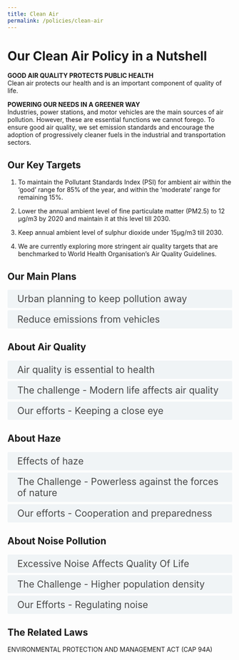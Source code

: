```yaml
---
title: Clean Air
permalink: /policies/clean-air
---
```

<!-- Custom style for accordion -->
<style>

input {
    display: none;
}

label {
    display: block;    
    padding: 8px 22px;
    margin: 0 0 5px 0;
    cursor: pointer;
    background: #F0F4F6;
    border-radius: 3px;
    color: #484848;
    transition: ease .5s;
    font-size: 1.5em;
}

label:hover {
    background: #4a96b0;
    color: #FFF;
}

.accordion-content {
    /* background: #E2E5F6; */
    padding: 10px 0px 30px 30px;
    /* border: 1px solid #484848; */
    margin: 0 0 1px 0;
    border-radius: 3px;
}

input + label + .accordion-content {
    display: none;
}

input:checked + label + .accordion-content {
    display: block;
}

</style>
<!-- End of accordion -->

<div class="container">

<h1><b>Our Clean Air Policy in a Nutshell</b></h1>

<p><strong>GOOD AIR QUALITY PROTECTS PUBLIC HEALTH</strong><br>    Clean air protects our health and is an important component of quality of life.</p>

<p><strong>POWERING OUR NEEDS IN A GREENER WAY</strong><br>    Industries, power stations, and motor vehicles are the main sources of air pollution. However, these are essential functions we cannot forego. To ensure good air quality, we set emission standards and encourage the adoption of progressively cleaner fuels in the industrial and transportation sectors.</p>

<h2 id="our-key-targets">Our Key Targets</h2>
<ol>
    <li><p>To maintain the Pollutant Standards Index (PSI) for ambient air within the ‘good’ range for 85% of the year, and within the ‘moderate’ range for remaining 15%.</p>
    </li>
    <li><p>Lower the annual ambient level of fine particulate matter (PM2.5) to 12 µg/m3  by 2020 and maintain it at this level till 2030.</p>
    </li>
    <li><p>Keep annual ambient level of sulphur dioxide under 15µg/m3  till 2030.</p>
    </li>
    <li><p>We are currently exploring more stringent air quality targets that are benchmarked to World Health Organisation’s Air Quality Guidelines.</p>
    </li>
</ol>

<h2 id="our-main-plans">Our Main Plans</h2>

<div>
    <input type="checkbox" id="title1" /><label for="title1">Urban planning to keep pollution away</label>
    <div class="accordion-content">
        <p>Environmental problems can be avoided through proper land use planning. In Singapore, an integrated approach is adopted to ensure that environmental considerations are factored in our land-use planning, development control and building control stages in order to minimise pollution impacts and mitigate nuisance impacts on surrounding land uses. Industries are sited in designated industrial estates with adequate buffer from residential estates. </p>
        <p>Before industries are allowed to operate in Singapore, they are screened to ensure they do not pose un-manageable pollution problems and health and safety hazards. In addition, they have to incorporate pollution control measures to comply with NEA’s air emissions standards and regulations.
        </p>
    </div>
    <input type="checkbox" id="title2" /><label for="title2">Reduce emissions from vehicles</label>
        <div class="accordion-content">
        <p>All new vehicles in Singapore have to meet minimum emission standards.</p>
        <p>Emission standards have been progressively tightened over the years, taking into consideration the cost and environmental benefits. The next standard for all new diesel vehicles is the Euro V emission standard, to be mandated from 1 Jan 2014. Diesel vehicles registered on or after 1 October 2006 are required to meet at least Euro IV standard while all new petrol vehicles have to comply with Euro II standard since 1 January 2001. Euro V emission standard will be mandated for all new diesel vehicles from 1 Jan 2014. </p>
        <p>Existing vehicles on the road are required to undergo regular inspections to ensure that they do not emit excessive smoke.</p>
    </div>
</div>

<a id="air-quality"></a>

<h2>About Air Quality</h2>

<div class="container">
    <input type="checkbox" id="title3" /><label for="title3">Air quality is essential to health</label>
    <div class="accordion-content">
        <p>Ensuring good air quality safeguards public health. It is an important component of our quality of life.</p>
        <p>As a city develops, air pollutants are inevitably produced. Without control measures, increased urbanisation and industrialisation threaten to degrade our air quality. While our air quality is relatively good as compared to major cities, our levels of sulphur dioxide and fine particulate matter, such as PM2.5, remain a concern.</p>
        <p>PM2.5 refers to fine air particles that measure less than 2.5 micrometres in diameter. These air particles are often found in dirt, dust and soot, and are dangerous to health because they can lodge deep in our lungs.</p>
    </div>
    <input type="checkbox" id="title5" /><label for="title5">The challenge - Modern life affects air quality</label>
    <div class="accordion-content">
        <p>Many of our activities can result in air pollution. Our main sources of air pollution are vehicles, power stations and refineries.</p>
        <p>To keep our air quality good, we review our air emission standards for industries and vehicles regularly and benchmark ourselves against major cities around the world.</p>
        <p>For example, to reduce PM2.5 emissions from diesel vehicles, our main contributor to PM2.5 levels, stricter Euro V emission standards will be mandated for all new diesel motor vehicles from 1 Jan 2014.
        </p>
    </div>
    <input type="checkbox" id="title6" /><label for="title6">Our efforts - Keeping a close eye</label>
    <div class="accordion-content"> 
        <p><em>MANAGEMENT OF AIR QUALITY IN SINGAPORE</em></p>
        <p>Stringent measures have been put in place to ensure that Singapore maintains good air quality. From the planning stage, such as locating pollutive industries away from residential areas, down to mandating and enforcing strict emission standards, we have been careful to calibrate our air pollution control measures to strike a fine balance between supporting economic development and ensuring a high quality of life. These measures have served Singapore well over the past five decades, as can be seen by our good ambient air quality record.</p>
        <p> <em>24-HOUR AIR QUALITY MONITORING NETWORK</em></p>
        <p>The ambient air in Singapore is monitored through a network of air monitoring stations located in different parts of Singapore. The monitoring stations measure concentration levels of particulate matter (PM10), fine particulate matter (PM2.5), sulphur dioxide (SO2), nitrogen dioxide (NO2), ozone (O3), and carbon monoxide (CO). These six pollutant parameters determine the Pollutant Standards Index (PSI).  </p>
        <p>The state of air quality has an impact on our health and quality of life.</p>
        <p>As such, the 24-hour Pollutant Standards Index (PSI) readings of the 5 regions of Singapore are reported every hour on the  <a href="http://www.haze.gov.sg/home">Haze microsite</a>, and myENV  <a href="http://itunes.apple.com/sg/app/myenv/id444435182">iPhone</a>  and  <a href="https://play.google.com/store/apps/details?id=sg.gov.nea&amp;hl=en">Android</a>  app. The 24-hour and 1-hour PM2.5, 24-hour PM10, 24-hour SO<sub>2</sub>, 8-hour CO, 8-hour O3  and 1-hour NO<sub>2</sub>  concentration levels are also published every hour on the  <a href="http://www.nea.gov.sg/anti-pollution-radiation-protection/air-pollution-control/psi/pollutant-concentrations">NEA website</a>.</p>
        <p><em>ACHIEVING HIGHER AIR QUALITY STANDARDS</em></p>
        <p>MEWR has adopted the World Health Organisation (WHO) Air Quality Guidelines (AQG) for particulate matter (PM10), nitrogen dioxide (NO<sub>2</sub>), carbon monoxide (CO) and ozone (O<sub>3</sub>), and the WHO Interim Targets for fine particulate matter (PM2.5) and sulphur dioxide (SO<sub>2</sub>), as Singapore’s air quality targets for 2020. To attain these air quality targets by 2020, abatement measures are being implemented to reduce emissions from vehicles and industries.</p>
        <p><em>NEW AIR QUALITY REPORTING SYSTEM</em></p>
        <p>Since August 2012, NEA has been reporting the 24-hour PM2.5 concentration levels alongside the PSI. This was done as the part of the transition to the new air quality reporting system. From 1 April 2014 onwards, the 24-hour PM2.5 concentration levels has been incorporated into the PSI. The PSI now reflects a total of 6 pollutants – sulphur dioxide (SO<sub>2</sub>), particulate matter (PM10) and fine particulate matter (PM2.5), nitrogen dioxide (NO<sub>2</sub>), carbon monoxide (CO) and ozone (O<sub>3</sub>).</p>
        <p>Under the new PSI system, the health advisory will be based on the new 24-hour PSI as it now directly takes into account PM2.5.</p>
        <p>Previously, health advisories issued by the Government were based on 24-hour PSI and 24-hour PM2.5, whichever was worse. Moreover, the 3-hour PSI is calculated based on PM2.5 concentration levels averaged across three hours. The 1-hour PM2.5 readings, which reflect PM2.5 levels averaged across one hour, is now reported every hour on various NEA-managed platforms.</p>
        <p>To learn more about the changes, visit <a href="http://www.haze.gov.sg/home">Haze microsite.</a></p>
    </div>
</div>

<a id="haze"></a>

<h2> About Haze </h2>

<div class="container">
    <input type="checkbox" id="title7" /><label for="title7">Effects of haze</label>
    <div class="accordion-content">
        <p>Haze not only gives our island a blurry facade, it could cause health effects over time. Singapore has measures in place, and works closely with ASEAN to manage the haze issue. </p>
        <p>One could sneeze or cough more often and one's eyes might be irritated. The elderly, children and individuals with existing heart or lung disease are most sensitive to the effects of haze. Haze also has the potential to lead to impairment of respiratory functions and aggravation of existing respiratory and cardiovascular disease.</p>
    </div>
    <input type="checkbox" id="title8" /><label for="title8">The Challenge - Powerless against the forces of nature</label>
    <div class="accordion-content">
        <p>Practising open burning to clear land for agricultural uses is common in certain areas in the region. The vastness of the land makes it difficult for local authorities to police this practice.</p>
        <p>A combination of dry season, wind direction, cloud formation and poor precipitation formation creates haze. Thus haze could potentially occur at any time of the year.</p>
        <p>Prevailing winds sometimes carry smoke produced by the forest fires across to Singapore. Such instances are particularly likely during the Southwest Monsoon Season.</p>
    </div>
    <input type="checkbox" id="title9" /><label for="title9">Our efforts - Cooperation and preparedness</label>
    <div class="accordion-content"> 
        <p><em>BANDING TOGETHER TO BE PART OF THE SOLUTION</em></p>
        <p>Singapore works closely with ASEAN to manage the haze issue. Some of our efforts include sharing satellite pictures of hotspots and sending our men to help fight fires.</p>
        <p><em>A HAZE ACTION PLAN IN PLACE</em></p>
        <p>We have in place a set of measures and procedures to activate in the event of serious haze levels.</p>
        <p><em>SUGGESTIONS FOR HOMES AND OFFICES</em></p>
        <p>NEA has compiled a list of air cleaning devices for  <a href="http://www.nea.gov.sg/anti-pollution-radiation-protection/air-pollution/psi/air-cleaning-devices">buildings with central air-conditioning system</a>.</p>
        <p><em>TIMELY UPDATES FOR THE PUBLIC</em></p>
        <p>The 24-hr PSI readings by the 5 regions of Singapore are made available on the myEnv  <a href="http://itunes.apple.com/sg/app/myenv/id444435182">iPhone</a>  and  <a href="https://play.google.com/store/apps/details?id=sg.gov.nea&amp;hl=en">Android</a>  app,  <a href="http://www.twitter.com/NEAsg">Twitter</a>  account and  <a href="http://www.nea.gov.sg/">website</a>.</p>
        <p><em>MEASURES IN PLACE TO MANAGE TRANSBOUNDARY HAZE POLLUTION</em></p>
        <p>In 2013, the ASEAN Leaders welcomed the adoption of the recommendation for an ASEAN Sub-Regional Haze Monitoring System to assist in the monitoring of hotspots and internal enforcement actions against irresponsible parties contributing to land and forest fires. MSE has introduced a Transboundary Haze Pollution Bill, which holds entities accountable for causing or contributing transboundary haze in Singapore. The Bill, passed in Parliament in August 2014, is the first of its kind in the region to provide for criminal and civil liability for conduct of entities which causes or contributes to haze pollution in Singapore.</p>
        <p>An International Advisory Panel on Transboundary Pollution (IAP) has also been appointed to study and advise the Government on the trends and developments in international laws related to transboundary pollution. The IAP will subsequently provide recommendations on solutions and practical steps Singapore can adopt.</p>
    </div>
</div>

<a id="noise-pollution"></a>  

<h2> About Noise Pollution  </h2>

<div class="container">
    <input type="checkbox" id="title10" /><label for="title10">Excessive Noise Affects Quality Of Life</label>
    <div class="accordion-content">
        <p>Excessive noise can affect our quality of life. However, noise cannot be avoided completely as we become more urbanised and densely populated.</p>
    </div>
    <input type="checkbox" id="title11" /><label for="title11">The Challenge - Higher population density</label>
    <div class="accordion-content">
        <p>Singapore is a small and densely populated city-state with an average of over 7,000 residents in each square kilometre of land. Excessive noise can affect our quality of life. However, noise cannot be avoided completely as we become more urbanised and densely populated.</p>
        <p>Given our land constraint, there is a limit on setback distances and land buffers that we can provide to keep noise sources such as road and rail traffic away from residential areas.</p>
        <p>A balance between meeting residents&#39; expectations and the realities of a densely populated Singapore needs to be carefully maintained in the long run.</p>
    </div>
    <input type="checkbox" id="title12" /><label for="title12">Our Efforts - Regulating noise</label>
    <div class="accordion-content">
        <p>NEA controls noise from construction sites and factories by stipulating maximum permissible noise levels for different times of day and night.</p>
        <p>Daytime - 65 Decibels  <br>
        Evening - 60 Decibels  <br>
        Night - 55 Decibels</p>
        <p>The noise limits also vary according to the sensitivity of the areas to noise. Noise standards for in-use vehicles are also in place under the Environmental Protection and Management Regulations.</p>
        <p>From October 2007, maximum permissible noise limits were tightened for construction sites located within 150m of residential or noise sensitive areas for night-time and on Sundays and Public Holidays. In September 2011, NEA further introduced a no-work rule, prohibiting construction activities on Sundays and Public Holidays. The rule covers all new constructions sites commencing work on or after 1 September 2011, and located within 150m of residential or noise sensitive premises such as hospitals and schools.</p>
    </div>
</div>


<h2>The Related Laws</h2>
<p>ENVIRONMENTAL PROTECTION AND MANAGEMENT ACT (CAP 94A)</p>

<!-- container div -->
</div>
